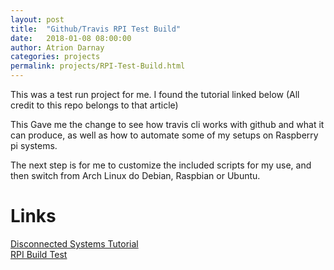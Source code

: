 ```yaml
---
layout: post  
title:  "Github/Travis RPI Test Build"  
date:   2018-01-08 08:00:00  
author: Atrion Darnay  
categories: projects
permalink: projects/RPI-Test-Build.html  
---
```


  This was a test run project for me. I found the tutorial linked below (All credit to this repo belongs to that article)
  
  This Gave me the change to see how travis cli works with github and what it can produce, as well as how to automate some of my setups on Raspberry pi systems.
  
  The next step is for me to customize the included scripts for my use, and then switch from Arch Linux do Debian, Raspbian or Ubuntu.


# Links
[Disconnected Systems Tutorial](https://disconnected.systems/blog/custom-rpi-image-with-github-travis/) <br> 
[RPI Build Test](https://github.com/Atrion/RPI-Build-Test) <br> 
